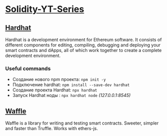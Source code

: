 # [Solidity-YT-Series](https://www.youtube.com/watch?v=8A8-7Ks26yY&list=PLWlFXymvoaJ_0ok740kLXTn5qn-i1UnYr&index=1)

## [Hardhat](https://hardhat.org)

Hardhat is a development environment for Ethereum software. It consists of different components for editing, compiling, debugging and deploying your smart contracts and dApps, all of which work together to create a complete development environment.
### Useful commands

- Создание нового npm проекта: `npm init -y`    
- Подключение hardhat: `npm install --save-dev hardhat` 
- Создание проекта Hardhat: `npx hardhat` 
- Запуск Hardhat ноды  : `npx hardhat node` _(127.0.0.1:8545)_

## [Waffle](https://ethereum-waffle.readthedocs.io/en/latest/)

Waffle is a library for writing and testing smart contracts. Sweeter, simpler and faster than Truffle. Works with ethers-js.